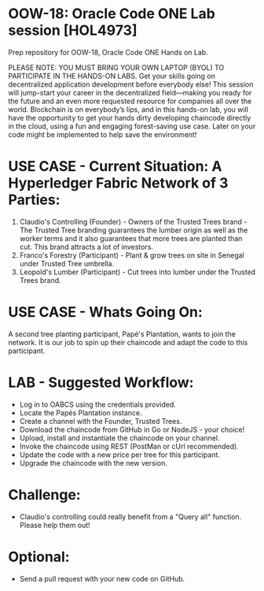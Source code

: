 # OOW-18: Oracle Code ONE Lab session [HOL4973]
Prep repository for OOW-18, Oracle Code ONE Hands on Lab.

PLEASE NOTE: YOU MUST BRING YOUR OWN LAPTOP (BYOL) TO PARTICIPATE IN THE HANDS-ON LABS.
Get your skills going on decentralized application development before everybody else! This session will jump-start your career in the decentralized field—making you ready for the future and an even more requested resource for companies all over the world. Blockchain is on everybody’s lips, and in this hands-on lab, you will have the opportunity to get your hands dirty developing chaincode directly in the cloud, using a fun and engaging forest-saving use case. Later on your code might be implemented to help save the environment!

# USE CASE - Current Situation: A Hyperledger Fabric Network of 3 Parties:
1. Claudio's Controlling (Founder) - Owners of the Trusted Trees brand - The Trusted Tree branding guarantees the lumber origin as well as the worker terms and it also guarantees that more trees are planted than cut. This brand attracts a lot of investors.
2. Franco's Forestry (Participant) - Plant & grow trees on site in Senegal under Trusted Tree umbrella.
3. Leopold's Lumber (Participant) - Cut trees into lumber under the Trusted Trees brand.

# USE CASE - Whats Going On:
A second tree planting participant, Papé's Plantation, wants to join the network. It is our job to spin up their chaincode and adapt the code to this participant.

# LAB - Suggested Workflow:
- Log in to OABCS using the credentials provided.
- Locate the Papés Plantation instance.
- Create a channel with the Founder, Trusted Trees.
- Download the chaincode from GitHub in Go or NodeJS - your choice!
- Upload, install and instantiate the chaincode on your channel.
- Invoke the chaincode using REST (PostMan or cUrl recommended).
- Update the code with a new price per tree for this participant.
- Upgrade the chaincode with the new version.

# Challenge:
- Claudio's controlling could really benefit from a "Query all" function. Please help them out!

# Optional:
- Send a pull request with your new code on GitHub.
